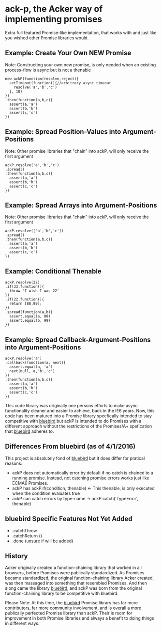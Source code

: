 # ack-p, the Acker way of implementing promises
Extra full featured Promise-like implementation, that works with and just like you wished other Promise libraries would.

## Example: Create Your Own NEW Promise
Note: Constructing your own new promise, is only needed when an existing process-flow is async but is not a thenable
```
new ackP(function(resolve,reject){
  setTimeout(function(){//arbitrary async timeout
    resolve('a','b','c')
  }, 10)
})
.then(function(a,b,c){
  assert(a,'a')
  assert(b,'b')
  assert(c,'c')
})
```

## Example: Spread Position-Values into Argument-Positions
Note: Other promise libraries that "chain" into ackP, will only receive the first argument
```
ackP.resolve('a','b','c')
.spread()
.then(function(a,b,c){
  assert(a,'a')
  assert(b,'b')
  assert(c,'c')
})
```

## Example: Spread Arrays into Argument-Positions
Note: Other promise libraries that "chain" into ackP, will only receive the first argument
```
ackP.resolve(['a','b','c'])
.spread()
.then(function(a,b,c){
  assert(a,'a')
  assert(b,'b')
  assert(c,'c')
})
```

## Example: Conditional Thenable
```
ackP.resolve(22)
.if(33,function(){
  throw 'I wish I was 22'
})
.if(22,function(){
  return [88,99];
})
.spread(function(a,b){
  assert.equal(a, 88)
  assert.equal(b, 99)
})
```

## Example: Spread Callback-Argument-Positions into Argument-Positions
```
ackP.resolve('a')
.callback(function(a, next){
  assert.equal(a, 'a')
  next(null, a,'b','c')
})
.then(function(a,b,c){
  assert(a,'a')
  assert(b,'b')
  assert(c,'c')
})
```

This code library was originally one persons efforts to make async functionality cleaner and easier to achieve, back in the IE6 years. Now, this code has been matured into a Promise library specfically intended to stay competitive with [bluebird](http://bluebirdjs.com) but ackP is intended to do Promises with a different approach without the restrictions of the Promises/A+ spefication that [bluebird](http://bluebirdjs.com) adheres to.


## Differences From bluebird (as of 4/1/2016)
This project is absolutely fond of [bluebird](http://bluebirdjs.com) but it does differ for pratical reasons:

- ackP does not automatically error by default if no catch is chained to a running promise. Instead, not catching promise errors works just like ECMA6 Promises.
- ackP has ackP.if(condition, thenable) <- This thenable, is only executed when the condition evaluates true
- ackP can catch errors by type-name -> ackP.catch('TypeError', thenable)

## bluebird Specific Features Not Yet Added
- .catchThrow
- .catchReturn ()
- .done (unsure if will be added)

## History
Acker originally created a function-chaining library that worked in all browsers, before Promises were publically standardized. As Promises became standardized, the original function-chaining library Acker created, was then massaged into something that resembled Promises. And then along came the library [bluebird](http://bluebirdjs.com), and ackP was born from the original function-chaining library to be competitive with bluebird.

Please Note:
At this time, the [bluebird](http://bluebirdjs.com) Promise library has far more contributors, far more community involvement, and is overall a more publically perfected Promise library than ackP. Their is room for improvement in both Promise libraries and always a benefit to doing things in different ways.